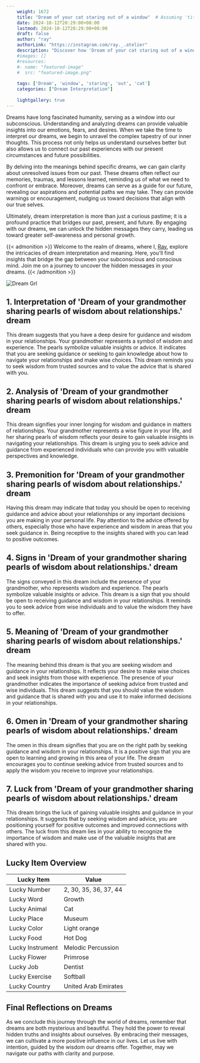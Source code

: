```yaml
---
    weight: 1672
    title: "Dream of your cat staring out of a window"  # Assuming 'title' column exists
    date: 2024-10-12T20:29:00+08:00
    lastmod: 2024-10-12T20:29:00+08:00
    draft: false
    author: "ray"
    authorLink: "https://instagram.com/ray._.atelier"
    description: "Discover how 'Dream of your cat staring out of a window' can interpret your future and uncover its significant meanings in your life."
    #images: []
    #resources:
    #- name: "featured-image"
    #  src: "featured-image.png"
    
    tags: ['Dream', 'window', 'staring', 'out', 'cat']
    categories: ["Dream Interpretation"]
    
    lightgallery: true
---
```

    
Dreams have long fascinated humanity, serving as a window into our subconscious. Understanding and analyzing dreams can provide valuable insights into our emotions, fears, and desires. When we take the time to interpret our dreams, we begin to unravel the complex tapestry of our inner thoughts. This process not only helps us understand ourselves better but also allows us to connect our past experiences with our present circumstances and future possibilities.

By delving into the meanings behind specific dreams, we can gain clarity about unresolved issues from our past. These dreams often reflect our memories, traumas, and lessons learned, reminding us of what we need to confront or embrace. Moreover, dreams can serve as a guide for our future, revealing our aspirations and potential paths we may take. They can provide warnings or encouragement, nudging us toward decisions that align with our true selves.

Ultimately, dream interpretation is more than just a curious pastime; it is a profound practice that bridges our past, present, and future. By engaging with our dreams, we can unlock the hidden messages they carry, leading us toward greater self-awareness and personal growth.

{{< admonition >}}
Welcome to the realm of dreams, where I, [Ray](https://instagram.com/ray._.atelier), explore the intricacies of dream interpretation and meaning. Here, you’ll find insights that bridge the gap between your subconscious and conscious mind. Join me on a journey to uncover the hidden messages in your dreams.
{{< /admonition >}}

![Dream Grl](https://cdn.pixabay.com/photo/2017/11/02/03/35/gothic-2910057_1280.jpg "Dream Grl")

## 1. Interpretation of 'Dream of your grandmother sharing pearls of wisdom about relationships.' dream
 This dream suggests that you have a deep desire for guidance and wisdom in your relationships. Your grandmother represents a symbol of wisdom and experience. The pearls symbolize valuable insights or advice. It indicates that you are seeking guidance or seeking to gain knowledge about how to navigate your relationships and make wise choices. This dream reminds you to seek wisdom from trusted sources and to value the advice that is shared with you.

## 2. Analysis of 'Dream of your grandmother sharing pearls of wisdom about relationships.' dream
 This dream signifies your inner longing for wisdom and guidance in matters of relationships. Your grandmother represents a wise figure in your life, and her sharing pearls of wisdom reflects your desire to gain valuable insights in navigating your relationships. This dream is urging you to seek advice and guidance from experienced individuals who can provide you with valuable perspectives and knowledge.

## 3. Premonition for 'Dream of your grandmother sharing pearls of wisdom about relationships.' dream
 Having this dream may indicate that today you should be open to receiving guidance and advice about your relationships or any important decisions you are making in your personal life. Pay attention to the advice offered by others, especially those who have experience and wisdom in areas that you seek guidance in. Being receptive to the insights shared with you can lead to positive outcomes.

## 4. Signs in 'Dream of your grandmother sharing pearls of wisdom about relationships.' dream
 The signs conveyed in this dream include the presence of your grandmother, who represents wisdom and experience. The pearls symbolize valuable insights or advice. This dream is a sign that you should be open to receiving guidance and wisdom in your relationships. It reminds you to seek advice from wise individuals and to value the wisdom they have to offer.

## 5. Meaning of 'Dream of your grandmother sharing pearls of wisdom about relationships.' dream
 The meaning behind this dream is that you are seeking wisdom and guidance in your relationships. It reflects your desire to make wise choices and seek insights from those with experience. The presence of your grandmother indicates the importance of seeking advice from trusted and wise individuals. This dream suggests that you should value the wisdom and guidance that is shared with you and use it to make informed decisions in your relationships.

## 6. Omen in 'Dream of your grandmother sharing pearls of wisdom about relationships.' dream
 The omen in this dream signifies that you are on the right path by seeking guidance and wisdom in your relationships. It is a positive sign that you are open to learning and growing in this area of your life. The dream encourages you to continue seeking advice from trusted sources and to apply the wisdom you receive to improve your relationships.

## 7. Luck from 'Dream of your grandmother sharing pearls of wisdom about relationships.' dream
 This dream brings the luck of gaining valuable insights and guidance in your relationships. It suggests that by seeking wisdom and advice, you are positioning yourself for positive outcomes and improved connections with others. The luck from this dream lies in your ability to recognize the importance of wisdom and make use of the valuable insights that are shared with you.

## Lucky Item Overview
| Lucky Item          | Value              |
|---------------|--------------------|
| Lucky Number        | 2, 30, 35, 36, 37, 44  |
| Lucky Word          | Growth |
| Lucky Animal        | Cat |
| Lucky Place         | Museum     |
| Lucky Color         | Light orange     |
| Lucky Food          | Hot Dog      |
| Lucky Instrument    | Melodic Percussion |
| Lucky Flower        | Primrose    |
| Lucky Job           | Dentist       |
| Lucky Exercise      | Softball  |
| Lucky Country       | United Arab Emirates    |


##  Final Reflections on Dreams

As we conclude this journey through the world of dreams, remember that dreams are both mysterious and beautiful. They hold the power to reveal hidden truths and insights about ourselves. By embracing their messages, we can cultivate a more positive influence in our lives. Let us live with intention, guided by the wisdom our dreams offer. Together, may we navigate our paths with clarity and purpose.
